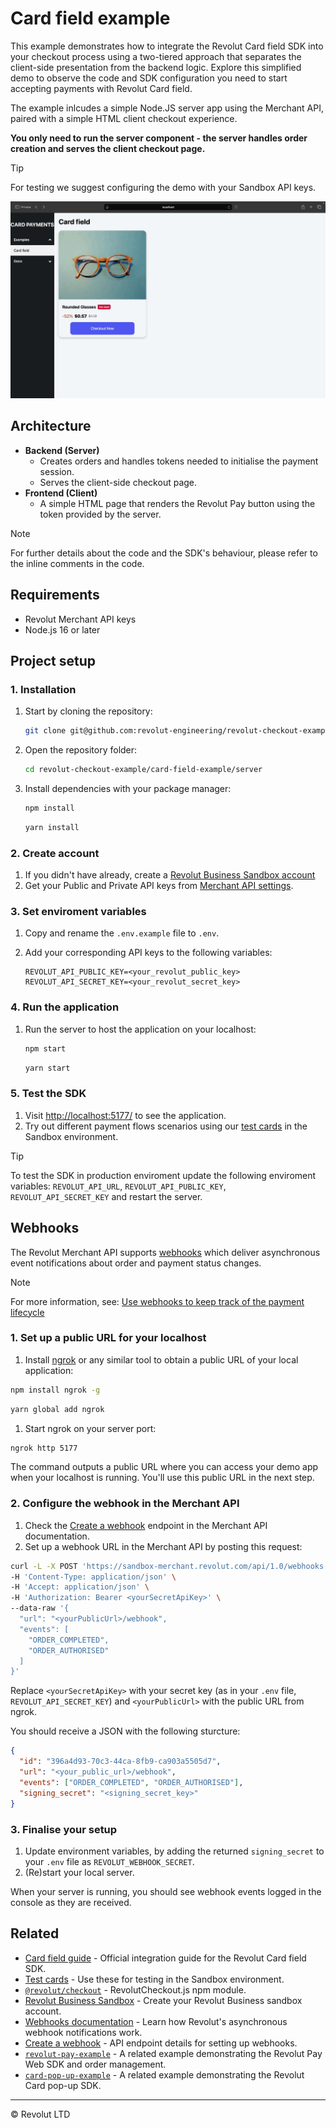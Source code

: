 # Card field example

This example demonstrates how to integrate the Revolut Card field SDK into your checkout process using a two-tiered approach that separates the client-side presentation from the backend logic. Explore this simplified demo to observe the code and SDK configuration you need to start accepting payments with Revolut Card field.

The example inlcudes a simple Node.JS server app using the Merchant API, paired with a simple HTML client checkout experience.

**You only need to run the server component - the server handles order creation and serves the client checkout page.**

> [!TIP]
> For testing we suggest configuring the demo with your Sandbox API keys.

![Card field example flow](../images/card-field-example.gif)

## Architecture

- **Backend (Server)**
  - Creates orders and handles tokens needed to initialise the payment session.
  - Serves the client-side checkout page.
- **Frontend (Client)**
  - A simple HTML page that renders the Revolut Pay button using the token provided by the server.

> [!NOTE]
> For further details about the code and the SDK's behaviour, please refer to the inline comments in the code.

## Requirements

- Revolut Merchant API keys
- Node.js 16 or later

## Project setup
### 1. Installation

1. Start by cloning the repository:

    ```sh
    git clone git@github.com:revolut-engineering/revolut-checkout-example.git
    ```

1. Open the repository folder:

    ```sh
    cd revolut-checkout-example/card-field-example/server
    ```

1. Install dependencies with your package manager:

    ```sh title='NPM'
    npm install
    ```
    ```sh title='Yarn'
    yarn install
    ```

### 2. Create account

1. If you didn't have already, create a [Revolut Business Sandbox account](https://sandbox-business.revolut.com)
1. Get your Public and Private API keys from [Merchant API settings](https://sandbox-business.revolut.com/settings/apis?tab=merchant-api).

### 3. Set enviroment variables

1. Copy and rename the `.env.example` file to `.env`.
1. Add your corresponding API keys to the following variables:
    
    ```properties
    REVOLUT_API_PUBLIC_KEY=<your_revolut_public_key>
    REVOLUT_API_SECRET_KEY=<your_revolut_secret_key>
    ```

### 4. Run the application

1. Run the server to host the application on your localhost:

    ```sh title='NPM'
    npm start
    ```
    ```sh title='Yarn'
    yarn start
    ```

### 5. Test the SDK

1. Visit [http://localhost:5177/](http://localhost:5177/) to see the application.
1. Try out different payment flows scenarios using our [test cards](https://developer.revolut.com/docs/guides/accept-payments/get-started/test-in-the-sandbox-environment/test-cards) in the Sandbox environment.

> [!TIP]
> To test the SDK in production enviroment update the following enviroment variables: `REVOLUT_API_URL`, `REVOLUT_API_PUBLIC_KEY`, `REVOLUT_API_SECRET_KEY` and restart the server.

## Webhooks

The Revolut Merchant API supports [webhooks](https://developer.revolut.com/docs/merchant/webhooks) which deliver asynchronous event notifications about order and payment status changes.

> [!NOTE]
> For more information, see: [Use webhooks to keep track of the payment lifecycle](https://developer.revolut.com/docs/guides/accept-payments/tutorials/work-with-webhooks/using-webhooks)

### 1. Set up a public URL for your localhost

1. Install [ngrok](https://www.npmjs.com/package/ngrok) or any similar tool to obtain a public URL of your local application:

  ```sh
  npm install ngrok -g
  ```
  ```sh
  yarn global add ngrok
  ```

1. Start ngrok on your server port:

  ```sh
  ngrok http 5177
  ```

The command outputs a public URL where you can access your demo app when your localhost is running. You'll use this public URL in the next step.

### 2. Configure the webhook in the Merchant API

1. Check the [Create a webhook](https://developer.revolut.com/docs/merchant/set-webhook) endpoint in the Merchant API documentation.
1. Set up a webhook URL in the Merchant API by posting this request:

  ```sh
  curl -L -X POST 'https://sandbox-merchant.revolut.com/api/1.0/webhooks' \
  -H 'Content-Type: application/json' \
  -H 'Accept: application/json' \
  -H 'Authorization: Bearer <yourSecretApiKey>' \
  --data-raw '{
    "url": "<yourPublicUrl>/webhook",
    "events": [
      "ORDER_COMPLETED",
      "ORDER_AUTHORISED"
    ]
  }'
  ```

  Replace `<yourSecretApiKey>` with your secret key (as in your `.env` file, `REVOLUT_API_SECRET_KEY`) and `<yourPublicUrl>` with the public URL from ngrok.

  You should receive a JSON with the following sturcture:
  
  ```json
  {
    "id": "396a4d93-70c3-44ca-8fb9-ca903a5505d7",
    "url": "<your_public_url>/webhook",
    "events": ["ORDER_COMPLETED", "ORDER_AUTHORISED"],
    "signing_secret": "<signing_secret_key>"
  }
  ```

### 3. Finalise your setup

1. Update environment variables, by adding the returned `signing_secret` to your `.env` file as `REVOLUT_WEBHOOK_SECRET`.    
1. (Re)start your local server.

When your server is running, you should see webhook events logged in the console as they are received.


## Related

- [Card field guide](https://developer.revolut.com/docs/guides/accept-payments/payment-methods/card-payments/web/card-field) - Official integration guide for the Revolut Card field SDK.
- [Test cards](https://developer.revolut.com/docs/guides/accept-payments/get-started/test-implementation/test-cards) - Use these for testing in the Sandbox environment.
- [`@revolut/checkout`](https://github.com/revolut-engineering/revolut-checkout) - RevolutCheckout.js npm module.
- [Revolut Business Sandbox](https://sandbox-business.revolut.com) - Create your Revolut Business sandbox account.
- [Webhooks documentation](https://developer.revolut.com/docs/guides/accept-payments/tutorials/work-with-webhooks/using-webhooks) - Learn how Revolut's asynchronous webhook notifications work.
- [Create a webhook](https://developer.revolut.com/docs/merchant/create-webhook) - API endpoint details for setting up webhooks.
- [`revolut-pay-example`](../revolut-pay-example/) - A related example demonstrating the Revolut Pay Web SDK and order management.
- [`card-pop-up-example`](../card-pop-up-example/) - A related example demonstrating the Revolut Card pop-up SDK.

---

© Revolut LTD
